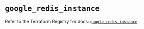 # `google_redis_instance`

Refer to the Terraform Registry for docs: [`google_redis_instance`](https://registry.terraform.io/providers/hashicorp/google-beta/6.49.0/docs/resources/google_redis_instance).
